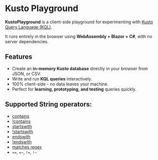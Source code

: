 # Kusto Playground

**KustoPlayground** is a client-side playground for experimenting with [Kusto Query Language (KQL)](https://learn.microsoft.com/en-us/azure/data-explorer/kusto/query/).  

It runs entirely in the browser using **WebAssembly + Blazor + C#**, with no server dependencies.

## Features
- Create an **in-memory Kusto database** directly in your browser from JSON, or CSV.
- Write and run **KQL queries** interactively.
- 100% client-side - no data leaves your machine.
- Perfect for **learning, prototyping, and testing** queries quickly.

## Supported String operators:
- [contains](https://learn.microsoft.com/en-us/kusto/query/contains-operator)
- [!contains](https://learn.microsoft.com/en-us/kusto/query/not-contains-operator)
- [startswith](https://learn.microsoft.com/en-us/kusto/query/startswith-operator)
- [!startswith](https://learn.microsoft.com/en-us/kusto/query/not-startswith-operator)
- [endswith](https://learn.microsoft.com/en-us/kusto/query/endswith-operator)
- [!endswith](https://learn.microsoft.com/en-us/kusto/query/not-endswith-operator)
- [matches regex](https://learn.microsoft.com/en-us/kusto/query/matches-regex-operator)
- `==`, `=~`, `!=`, `!~`
